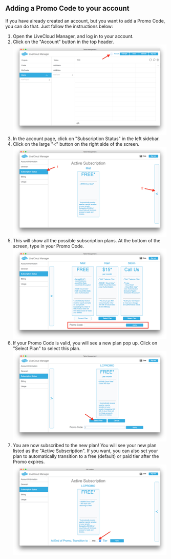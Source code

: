 ## Adding a Promo Code to your account

If you have already created an account, but you want to add a Promo Code, you can do that. Just follow the instructions below:

1. Open the LiveCloud Manager, and log in to your account.
2. Click on the "Account" button in the top header.
![Account Button](images/promocode/account_tab.png)
3. In the account page, click on "Subscription Status" in the left sidebar.
4. Click on the large "<" button on the right side of the screen.
![Subscription Status](images/promocode/subscription.png)
5. This will show all the possible subscription plans. At the bottom of the screen, type in your Promo Code.
![Enter Promo Code](images/promocode/enter_code.png)
6. If your Promo Code is valid, you will see a new plan pop up. Click on "Select Plan" to select this plan. 
![Select New Plan](images/promocode/select_plan.png)
7. You are now subscribed to the new plan! You will see your new plan listed as the "Active Subscription". If you want, you can also set your plan to automatically transition to a free (default) or paid tier after the Promo expires.
![Transition after Promo](images/promocode/transition.png)